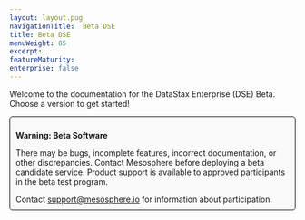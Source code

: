```yaml
---
layout: layout.pug
navigationTitle:  Beta DSE
title: Beta DSE
menuWeight: 85
excerpt:
featureMaturity:
enterprise: false
---
```


Welcome to the documentation for the DataStax Enterprise (DSE) Beta. Choose a version to get started!

<div style="border: thin solid black; background-color: #FAFAFA; border-radius: 5px; padding: 10px; margin-bottom: 20px;">
<p><b>Warning: Beta Software</b></p>
<p>There may be bugs, incomplete features, incorrect documentation, or other discrepancies. Contact Mesosphere before deploying a beta candidate service. Product support is available to approved participants in the beta test program.</p>
<p style="margin:0;">Contact <a href="mailto:support@mesosphere.io">support@mesosphere.io</a> for information about participation.</p>
</div>

